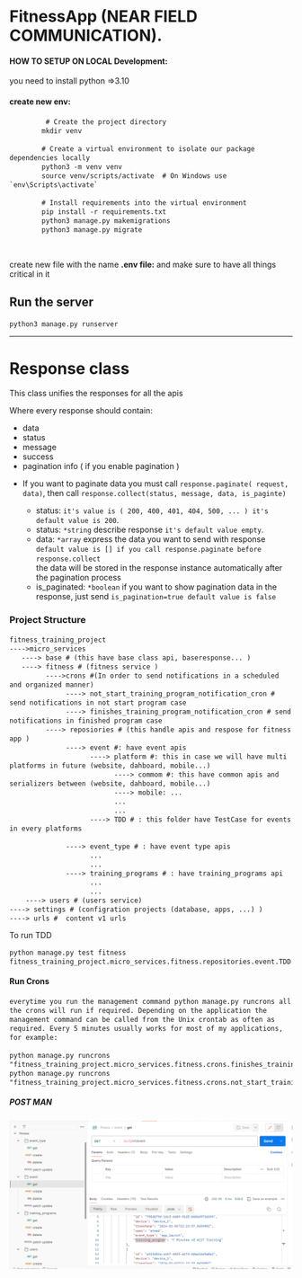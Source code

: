 # FitnessApp (NEAR FIELD COMMUNICATION).

#### HOW TO SETUP ON LOCAL Development:

you need to install python =>3.10

#### create new env:

```shell
         # Create the project directory
        mkdir venv
        
        # Create a virtual environment to isolate our package dependencies locally
        python3 -m venv venv
        source venv/scripts/activate  # On Windows use `env\Scripts\activate`
        
        # Install requirements into the virtual environment
        pip install -r requirements.txt
        python3 manage.py makemigrations
        python3 manage.py migrate
        
        
```

create new file with the name  **.env file:**
and make sure to have all things critical in it

## Run the server

`python3 manage.py runserver`


-----

# Response class

This class unifies the responses for all the apis

Where every response should contain:

- data
- status
- message
- success
- pagination info ( if you enable pagination )

* If you want to paginate data you must call ```response.paginate( request, data)```, then
  call ```response.collect(status, message, data, is_paginte)```

    - status: ```it's value is ( 200, 400, 401, 404, 500, ... ) it's default value is 200```.
    - status: ```*string``` describe response ```it's default value empty```.
    - data: ```*array``` express the data you want to send with response
      ```default value is [] if you call response.paginate before response.collect```<br/>
      the data will be stored in the response instance automatically after the pagination process
    - is_paginated: ```*boolean``` if you want to show pagination data in the response, just
      send ```is_pagination=true default value is false```


### Project Structure 
```shell
fitness_training_project
---->micro_services
   ----> base # (this have base class api, baseresponse... ) 
   ----> fitness # (fitness service )
         ---->crons #(In order to send notifications in a scheduled and organized manner)
              ----> not_start_training_program_notification_cron # send notifications in not start program case
              ----> finishes_training_program_notification_cron # send notifications in finished program case
         ----> reposiories # (this handle apis and respose for fitness app )
              ----> event #: have event apis
                    ----> platform #: this in case we will have multi platforms in future (website, dahboard, mobile...)
                          ----> commom #: this have common apis and serializers between (website, dahboard, mobile...) 
                          ----> mobile: ...
                          ...
                          ...
                    ----> TDD # : this folder have TestCase for events in every platforms 
                      
              ----> event_type # : have event type apis
                    ...
                    ...
              ----> training_programs # : have training_programs api
                    ...
                    ...
    ----> users # (users service)
----> settings # (configration projects (database, apps, ...) )
----> urls #  content v1 urls
```


To run TDD
```shell
python manage.py test fitness fitness_training_project.micro_services.fitness.repositories.event.TDD.event_mobile_tdd
```
#### Run Crons
```shell
everytime you run the management command python manage.py runcrons all the crons will run if required. Depending on the application the management command can be called from the Unix crontab as often as required. Every 5 minutes usually works for most of my applications, for example:

python manage.py runcrons  "fitness_training_project.micro_services.fitness.crons.finishes_training_program_notification_cron.FinishesTrainingProgramNotificationCronJob",
python manage.py runcrons  "fitness_training_project.micro_services.fitness.crons.not_start_training_program_notification_cron.NotStartProgramNotificationCronJob",

```
##### POST MAN
![img.png](img.png)